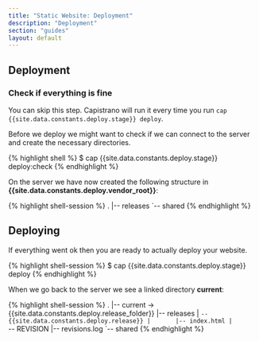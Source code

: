 ```yaml
---
title: "Static Website: Deployment"
description: "Deployment"
section: "guides"
layout: default
---
```


## Deployment

### Check if everything is fine

<div class="callout warning">
You can skip this step. Capistrano will run it every time you run <code>cap {{site.data.constants.deploy.stage}} deploy</code>.
</div>

Before we deploy we might want to check if we can connect to the server and create the necessary directories.

{% highlight shell %}
$ cap {{site.data.constants.deploy.stage}} deploy:check
{% endhighlight %}

On the server we have now created the following structure in **{{site.data.constants.deploy.vendor_root}}**:

{% highlight shell-session %}
.
|-- releases
`-- shared
{% endhighlight %}

## Deploying

If everything went ok then you are ready to actually deploy your website.

{% highlight shell-session %}
$ cap {{site.data.constants.deploy.stage}} deploy
{% endhighlight %}

When we go back to the server we see a linked directory **current**:

{% highlight shell-session %}
.
|-- current -> {{site.data.constants.deploy.release_folder}}
|-- releases
|   `-- {{site.data.constants.deploy.release}}
|       |-- index.html
|       `-- REVISION
|-- revisions.log
`-- shared
{% endhighlight %}
